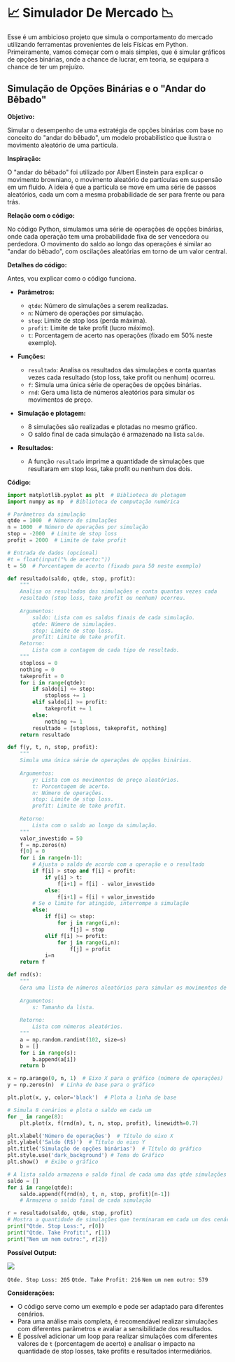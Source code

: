 # :chart_with_upwards_trend: Simulador De Mercado :chart_with_downwards_trend:
Esse é um ambicioso projeto que simula o comportamento do mercado utilizando ferramentas provenientes de leis Físicas em Python.
Primeiramente, vamos começar com o mais simples, que é simular gráficos de opções binárias, onde a chance de lucrar, em teoria, se equipara a chance de ter um prejuízo.

## Simulação de Opções Binárias e o "Andar do Bêbado"
**Objetivo:**

Simular o desempenho de uma estratégia de opções binárias com base no conceito do "andar do bêbado", um modelo probabilístico que ilustra o movimento aleatório de uma partícula.

**Inspiração:**

O "andar do bêbado" foi utilizado por Albert Einstein para explicar o movimento browniano, o movimento aleatório de partículas em suspensão em um fluido. A ideia é que a partícula se move em uma série de passos aleatórios, cada um com a mesma probabilidade de ser para frente ou para trás.

**Relação com o código:**

No código Python, simulamos uma série de operações de opções binárias, onde cada operação tem uma probabilidade fixa de ser vencedora ou perdedora. O movimento do saldo ao longo das operações é similar ao "andar do bêbado", com oscilações aleatórias em torno de um valor central.

**Detalhes do código:**

Antes, vou explicar como o código funciona.

* **Parâmetros:**
    * `qtde`: Número de simulações a serem realizadas.
    * `n`: Número de operações por simulação.
    * `stop`: Limite de stop loss (perda máxima).
    * `profit`: Limite de take profit (lucro máximo).
    * `t`: Porcentagem de acerto nas operações (fixado em 50% neste exemplo).

* **Funções:**
    * `resultado`: Analisa os resultados das simulações e conta quantas vezes cada resultado (stop loss, take profit ou nenhum) ocorreu.
    * `f`: Simula uma única série de operações de opções binárias.
    * `rnd`: Gera uma lista de números aleatórios para simular os movimentos de preço.

* **Simulação e plotagem:**
    * 8 simulações são realizadas e plotadas no mesmo gráfico.
    * O saldo final de cada simulação é armazenado na lista `saldo`.

* **Resultados:**
    * A função `resultado` imprime a quantidade de simulações que resultaram em stop loss, take profit ou nenhum dos dois.

**Código:**
```python
import matplotlib.pyplot as plt  # Biblioteca de plotagem
import numpy as np  # Biblioteca de computação numérica

# Parâmetros da simulação
qtde = 1000  # Número de simulações
n = 1000  # Número de operações por simulação
stop = -2000  # Limite de stop loss
profit = 2000  # Limite de take profit

# Entrada de dados (opcional)
#t = float(input("% de acerto:"))
t = 50  # Porcentagem de acerto (fixado para 50 neste exemplo)

def resultado(saldo, qtde, stop, profit):
    """
    Analisa os resultados das simulações e conta quantas vezes cada 
    resultado (stop loss, take profit ou nenhum) ocorreu.
    
    Argumentos:
        saldo: Lista com os saldos finais de cada simulação.
        qtde: Número de simulações.
        stop: Limite de stop loss.
        profit: Limite de take profit.
    Retorno:
        Lista com a contagem de cada tipo de resultado.
    """
    stoploss = 0
    nothing = 0
    takeprofit = 0
    for i in range(qtde):
        if saldo[i] <= stop:
            stoploss += 1
        elif saldo[i] >= profit:
            takeprofit += 1
        else:
            nothing += 1
        resultado = [stoploss, takeprofit, nothing]
    return resultado

def f(y, t, n, stop, profit):
    """
    Simula uma única série de operações de opções binárias.
    
    Argumentos:
        y: Lista com os movimentos de preço aleatórios.
        t: Porcentagem de acerto.
        n: Número de operações.
        stop: Limite de stop loss.
        profit: Limite de take profit.
        
    Retorno:
        Lista com o saldo ao longo da simulação.
    """
    valor_investido = 50
    f = np.zeros(n)
    f[0] = 0
    for i in range(n-1):
        # Ajusta o saldo de acordo com a operação e o resultado
        if f[i] > stop and f[i] < profit:
            if y[i] > t:
                f[i+1] = f[i] - valor_investido
            else:
                f[i+1] = f[i] + valor_investido
        # Se o limite for atingido, interrompe a simulação
        else:
            if f[i] <= stop:
                for j in range(i,n):
                    f[j] = stop
            elif f[i] >= profit:
                for j in range(i,n):
                    f[j] = profit
            i=n
    return f

def rnd(s):
    """
    Gera uma lista de números aleatórios para simular os movimentos de preço.
    
    Argumentos:
        s: Tamanho da lista.
        
    Retorno:
        Lista com números aleatórios.
    """
    a = np.random.randint(102, size=s)
    b = []
    for i in range(s):
        b.append(a[i])
    return b

x = np.arange(0, n, 1)  # Eixo X para o gráfico (número de operações)
y = np.zeros(n)  # Linha de base para o gráfico

plt.plot(x, y, color='black')  # Plota a linha de base

# Simula 8 cenários e plota o saldo em cada um
for _ in range(8):
    plt.plot(x, f(rnd(n), t, n, stop, profit), linewidth=0.7)

plt.xlabel('Número de operações')  # Título do eixo X
plt.ylabel('Saldo (R$)')  # Título do eixo Y
plt.title('Simulação de opções binárias')  # Título do gráfico
plt.style.use('dark_background') # Tema do Gráfico
plt.show()  # Exibe o gráfico

# A lista saldo armazena o saldo final de cada uma das qtde simulações
saldo = [] 
for i in range(qtde): 
    saldo.append(f(rnd(n), t, n, stop, profit)[n-1]) 
    # Armazena o saldo final de cada simulação

r = resultado(saldo, qtde, stop, profit)
# Mostra a quantidade de simulações que terminaram em cada um dos cenários.
print("Qtde. Stop Loss:", r[0])
print("Qtde. Take Profit:", r[1])
print("Nem um nem outro:", r[2])
```

**Possível Output:**

<img src="https://github.com/Geovannisz/SimuladorDeMercado/assets/82838501/d74dbb37-9909-4f96-8907-16b505b7b7c8">

`Qtde. Stop Loss: 205` `Qtde. Take Profit: 216` `Nem um nem outro: 579`

**Considerações:**

* O código serve como um exemplo e pode ser adaptado para diferentes cenários.
* Para uma análise mais completa, é recomendável realizar simulações com diferentes parâmetros e avaliar a sensibilidade dos resultados.
* É possível adicionar um loop para realizar simulações com diferentes valores de `t` (porcentagem de acerto) e analisar o impacto na quantidade de stop losses, take profits e resultados intermediários.
